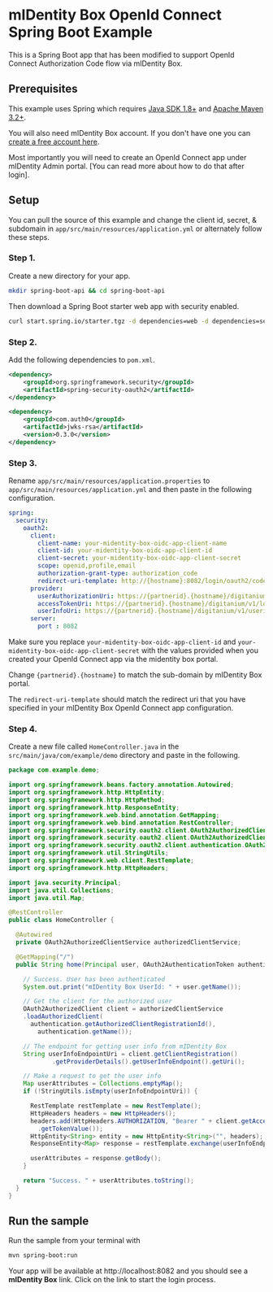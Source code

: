# mIDentity Box OpenId Connect Spring Boot Example
This is a Spring Boot app that has been modified to support OpenId Connect Authorization Code flow via mIDentity Box.

## Prerequisites
This example uses Spring which requires [Java SDK 1.8+](https://www.java.com/) and [Apache Maven 3.2+](https://maven.apache.org/).

You will also need mIDentity Box account. If you don't have one you can [create a free account here](https://midentitybox.com/selfenrollment).

Most importantly you will need to create an OpenId Connect app under mIDentity Admin portal. [You can read more about how to do that after login].

## Setup
You can pull the source of this example and change the client id, secret, &amp; subdomain in `app/src/main/resources/application.yml` or alternately follow these steps.

### Step 1.
Create a new directory for your app.

```sh
mkdir spring-boot-api && cd spring-boot-api
```

Then download a Spring Boot starter web app with security enabled.
```sh
curl start.spring.io/starter.tgz -d dependencies=web -d dependencies=security | tar -zxvf -
```

### Step 2.
Add the following dependencies to `pom.xml`.

```xml
<dependency>
    <groupId>org.springframework.security</groupId>
    <artifactId>spring-security-oauth2</artifactId>
</dependency>

<dependency>
    <groupId>com.auth0</groupId>
    <artifactId>jwks-rsa</artifactId>
    <version>0.3.0</version>
</dependency>
```

### Step 3.
Rename `app/src/main/resources/application.properties` to `app/src/main/resources/application.yml` and then paste in the following configuration.

```yml
spring:
  security:
    oauth2:
      client:
        client-name: your-midentity-box-oidc-app-client-name
        client-id: your-midentity-box-oidc-app-client-id
        client-secret: your-midentity-box-oidc-app-client-secret
        scope: openid,profile,email
        authorization-grant-type: authorization_code
        redirect-uri-template: http://{hostname}:8082/login/oauth2/code/{client-name}
      provider:
        userAuthorizationUri: https://{partnerid}.{hostname}/digitanium/v1/auth
        accessTokenUri: https://{partnerid}.{hostname}/digitanium/v1/login
        userInfoUri: https://{partnerid}.{hostname}/digitanium/v1/userinfo
      server:
        port : 8082
```

Make sure you replace `your-midentity-box-oidc-app-client-id` and `your-midentity-box-oidc-app-client-secret` with the values provided when you created your OpenId Connect app via the midentity box portal.

Change `{partnerid}.{hostname}` to match the sub-domain by mIDentity Box portal.

The `redirect-uri-template` should match the redirect uri that you have specified in your mIDentity Box OpenId Connect app configuration.

### Step 4.
Create a new file called `HomeController.java` in the `src/main/java/com/example/demo` directory and paste in the following.

```java
package com.example.demo;

import org.springframework.beans.factory.annotation.Autowired;
import org.springframework.http.HttpEntity;
import org.springframework.http.HttpMethod;
import org.springframework.http.ResponseEntity;
import org.springframework.web.bind.annotation.GetMapping;
import org.springframework.web.bind.annotation.RestController;
import org.springframework.security.oauth2.client.OAuth2AuthorizedClient;
import org.springframework.security.oauth2.client.OAuth2AuthorizedClientService;
import org.springframework.security.oauth2.client.authentication.OAuth2AuthenticationToken;
import org.springframework.util.StringUtils;
import org.springframework.web.client.RestTemplate;
import org.springframework.http.HttpHeaders;

import java.security.Principal;
import java.util.Collections;
import java.util.Map;

@RestController
public class HomeController {

  @Autowired
  private OAuth2AuthorizedClientService authorizedClientService;

  @GetMapping("/")
  public String home(Principal user, OAuth2AuthenticationToken authentication) {

    // Success. User has been authenticated
    System.out.print("mIDentity Box UserId: " + user.getName());

    // Get the client for the authorized user
    OAuth2AuthorizedClient client = authorizedClientService
    .loadAuthorizedClient(
      authentication.getAuthorizedClientRegistrationId(),
        authentication.getName());

    // The endpoint for getting user info from mIDentity Box
    String userInfoEndpointUri = client.getClientRegistration()
            .getProviderDetails().getUserInfoEndpoint().getUri();

    // Make a request to get the user info
    Map userAttributes = Collections.emptyMap();
    if (!StringUtils.isEmpty(userInfoEndpointUri)) {

      RestTemplate restTemplate = new RestTemplate();
      HttpHeaders headers = new HttpHeaders();
      headers.add(HttpHeaders.AUTHORIZATION, "Bearer " + client.getAccessToken()
        .getTokenValue());
      HttpEntity<String> entity = new HttpEntity<String>("", headers);
      ResponseEntity<Map> response = restTemplate.exchange(userInfoEndpointUri, HttpMethod.GET, entity, Map.class);

      userAttributes = response.getBody();
    }

    return "Success. " + userAttributes.toString();
  }
}
```

## Run the sample
Run the sample from your terminal with

```sh
mvn spring-boot:run
```

Your app will be available at http://localhost:8082 and you should see a **mIDentity Box** link. Click on the link to start the login process.
